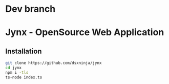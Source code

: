 # Dev branch

# Jynx - OpenSource Web Application

## Installation
```bash
git clone https://github.com/dsxninja/jynx
cd jynx
npm i -tls
ts-node index.ts
```